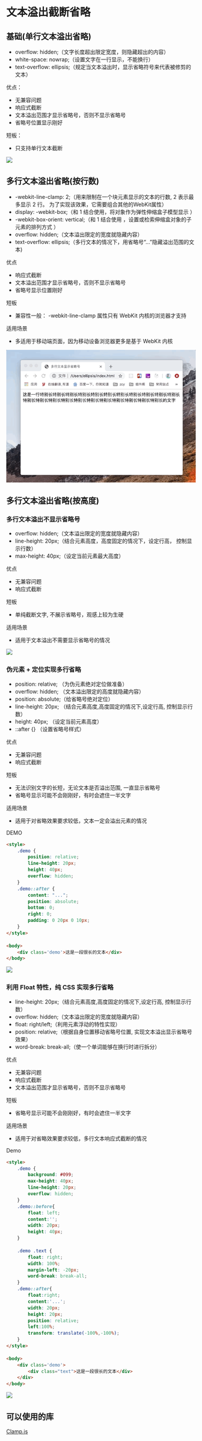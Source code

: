# 文本溢出截断省略

## 基础(单行文本溢出省略)

+ overflow: hidden;（文字长度超出限定宽度，则隐藏超出的内容）
+ white-space: nowrap;（设置文字在一行显示，不能换行）
+ text-overflow: ellipsis;（规定当文本溢出时，显示省略符号来代表被修剪的文本）

优点：

+ 无兼容问题
+ 响应式截断
+ 文本溢出范围才显示省略号，否则不显示省略号
+ 省略号位置显示刚好

短板：

+ 只支持单行文本截断

![](1.gif)

## 多行文本溢出省略(按行数)

+ -webkit-line-clamp: 2;（用来限制在一个块元素显示的文本的行数, 2 表示最多显示 2 行。 为了实现该效果，它需要组合其他的WebKit属性）
+ display: -webkit-box;（和 1 结合使用，将对象作为弹性伸缩盒子模型显示 ）
+ -webkit-box-orient: vertical;（和 1 结合使用 ，设置或检索伸缩盒对象的子元素的排列方式 ）
+ overflow: hidden;（文本溢出限定的宽度就隐藏内容）
+ text-overflow: ellipsis;（多行文本的情况下，用省略号“…”隐藏溢出范围的文本)

优点

+ 响应式截断
+ 文本溢出范围才显示省略号，否则不显示省略号
+ 省略号显示位置刚好

短板

+ 兼容性一般： -webkit-line-clamp 属性只有 WebKit 内核的浏览器才支持

适用场景

+ 多适用于移动端页面，因为移动设备浏览器更多是基于 WebKit 内核

![](2.gif)

## 多行文本溢出省略(按高度)

### 多行文本溢出不显示省略号

+ overflow: hidden;（文本溢出限定的宽度就隐藏内容）
+ line-height: 20px;（结合元素高度，高度固定的情况下，设定行高， 控制显示行数）
+ max-height: 40px;（设定当前元素最大高度）

优点

+ 无兼容问题
+ 响应式截断

短板

+ 单纯截断文字, 不展示省略号，观感上较为生硬

适用场景

+ 适用于文本溢出不需要显示省略号的情况

![](3.gif)

### 伪元素 + 定位实现多行省略

+ position: relative; （为伪元素绝对定位做准备）
+ overflow: hidden; （文本溢出限定的高度就隐藏内容）
+ position: absolute;（给省略号绝对定位）
+ line-height: 20px; （结合元素高度,高度固定的情况下,设定行高, 控制显示行数）
+ height: 40px; （设定当前元素高度）
+ ::after {}  （设置省略号样式）

优点

+ 无兼容问题
+ 响应式截断

短板

+ 无法识别文字的长短，无论文本是否溢出范围, 一直显示省略号
+ 省略号显示可能不会刚刚好，有时会遮住一半文字

适用场景

+ 适用于对省略效果要求较低，文本一定会溢出元素的情况

DEMO

```html
<style>
    .demo {
        position: relative;
        line-height: 20px;
        height: 40px;
        overflow: hidden;
    }
    .demo::after {
        content: "...";
        position: absolute;
        bottom: 0;
        right: 0;
        padding: 0 20px 0 10px;
    }
</style>

<body>
	<div class='demo'>这是一段很长的文本</div>
</body>
```

![](4.gif)

### 利用 Float 特性，纯 CSS 实现多行省略

+ line-height: 20px;（结合元素高度,高度固定的情况下,设定行高, 控制显示行数）
+ overflow: hidden;（文本溢出限定的宽度就隐藏内容）
+ float: right/left;（利用元素浮动的特性实现）
+ position: relative;（根据自身位置移动省略号位置, 实现文本溢出显示省略号效果）
+ word-break: break-all;（使一个单词能够在换行时进行拆分）

优点

+ 无兼容问题
+ 响应式截断
+ 文本溢出范围才显示省略号，否则不显示省略号

短板

+ 省略号显示可能不会刚刚好，有时会遮住一半文字

适用场景

+ 适用于对省略效果要求较低，多行文本响应式截断的情况

Demo

```html
<style>
    .demo {
        background: #099;
        max-height: 40px;
        line-height: 20px;
        overflow: hidden;
    }
    .demo::before{
        float: left;
        content:'';
        width: 20px;
        height: 40px;
    }

    .demo .text {
        float: right;
        width: 100%;
        margin-left: -20px;
        word-break: break-all;
    }
    .demo::after{
        float:right;
        content:'...';
        width: 20px;
        height: 20px;
        position: relative;
        left:100%;
        transform: translate(-100%,-100%);
    }
</style>

<body>
    <div class='demo'>
    	<div class="text">这是一段很长的文本</div>
    </div>
</body>
```

![](5.gif)

## 可以使用的库

[Clamp.js](https://github.com/josephschmitt/Clamp.js)
